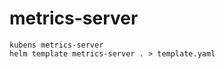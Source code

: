# metrics-server

```shell
kubens metrics-server
helm template metrics-server . > template.yaml
```
